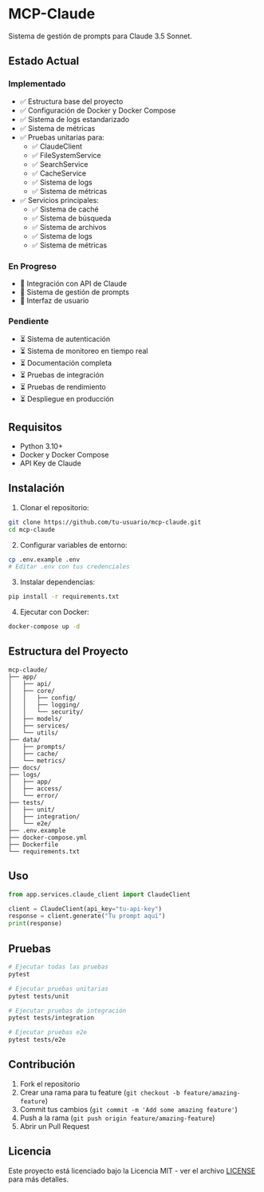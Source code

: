 # MCP-Claude

Sistema de gestión de prompts para Claude 3.5 Sonnet.

## Estado Actual

### Implementado
- ✅ Estructura base del proyecto
- ✅ Configuración de Docker y Docker Compose
- ✅ Sistema de logs estandarizado
- ✅ Sistema de métricas
- ✅ Pruebas unitarias para:
  - ✅ ClaudeClient
  - ✅ FileSystemService
  - ✅ SearchService
  - ✅ CacheService
  - ✅ Sistema de logs
  - ✅ Sistema de métricas
- ✅ Servicios principales:
  - ✅ Sistema de caché
  - ✅ Sistema de búsqueda
  - ✅ Sistema de archivos
  - ✅ Sistema de logs
  - ✅ Sistema de métricas

### En Progreso
- 🔄 Integración con API de Claude
- 🔄 Sistema de gestión de prompts
- 🔄 Interfaz de usuario

### Pendiente
- ⏳ Sistema de autenticación
- ⏳ Sistema de monitoreo en tiempo real
- ⏳ Documentación completa
- ⏳ Pruebas de integración
- ⏳ Pruebas de rendimiento
- ⏳ Despliegue en producción

## Requisitos

- Python 3.10+
- Docker y Docker Compose
- API Key de Claude

## Instalación

1. Clonar el repositorio:
```bash
git clone https://github.com/tu-usuario/mcp-claude.git
cd mcp-claude
```

2. Configurar variables de entorno:
```bash
cp .env.example .env
# Editar .env con tus credenciales
```

3. Instalar dependencias:
```bash
pip install -r requirements.txt
```

4. Ejecutar con Docker:
```bash
docker-compose up -d
```

## Estructura del Proyecto

```
mcp-claude/
├── app/
│   ├── api/
│   ├── core/
│   │   ├── config/
│   │   ├── logging/
│   │   └── security/
│   ├── models/
│   ├── services/
│   └── utils/
├── data/
│   ├── prompts/
│   ├── cache/
│   └── metrics/
├── docs/
├── logs/
│   ├── app/
│   ├── access/
│   └── error/
├── tests/
│   ├── unit/
│   ├── integration/
│   └── e2e/
├── .env.example
├── docker-compose.yml
├── Dockerfile
└── requirements.txt
```

## Uso

```python
from app.services.claude_client import ClaudeClient

client = ClaudeClient(api_key="tu-api-key")
response = client.generate("Tu prompt aquí")
print(response)
```

## Pruebas

```bash
# Ejecutar todas las pruebas
pytest

# Ejecutar pruebas unitarias
pytest tests/unit

# Ejecutar pruebas de integración
pytest tests/integration

# Ejecutar pruebas e2e
pytest tests/e2e
```

## Contribución

1. Fork el repositorio
2. Crear una rama para tu feature (`git checkout -b feature/amazing-feature`)
3. Commit tus cambios (`git commit -m 'Add some amazing feature'`)
4. Push a la rama (`git push origin feature/amazing-feature`)
5. Abrir un Pull Request

## Licencia

Este proyecto está licenciado bajo la Licencia MIT - ver el archivo [LICENSE](LICENSE) para más detalles.

